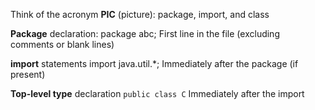 Think of the acronym **PIC** (picture): package, import, and class

**Package** declaration: package abc; First line in the file (excluding comments or blank lines)

**import** statements import java.util.*; Immediately after the package (if present)

**Top-level type** declaration `public class C` Immediately after the import